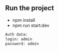 ## Run the project

 - npm install
 - npm run start:dev

```bash
Auth data:
login: admin
password: admin
```